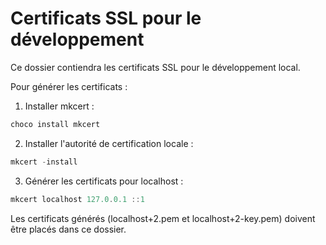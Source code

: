 # Certificats SSL pour le développement

Ce dossier contiendra les certificats SSL pour le développement local.

Pour générer les certificats :

1. Installer mkcert :
```powershell
choco install mkcert
```

2. Installer l'autorité de certification locale :
```powershell
mkcert -install
```

3. Générer les certificats pour localhost :
```powershell
mkcert localhost 127.0.0.1 ::1
```

Les certificats générés (localhost+2.pem et localhost+2-key.pem) doivent être placés dans ce dossier.
